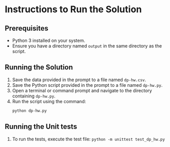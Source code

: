 # Instructions to Run the Solution

## Prerequisites
- Python 3 installed on your system.
- Ensure you have a directory named `output` in the same directory as the script.

## Running the Solution
1. Save the data provided in the prompt to a file named `dp-hw.csv`.
2. Save the Python script provided in the prompt to a file named `dp-hw.py`.
3. Open a terminal or command prompt and navigate to the directory containing `dp-hw.py`.
4. Run the script using the command:
   ```sh
   python dp-hw.py

## Running the Unit tests
1. To run the tests, execute the test file:
    `python -m unittest test_dp_hw.py`
